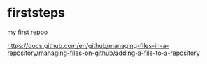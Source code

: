 # firststeps
my first repoo

https://docs.github.com/en/github/managing-files-in-a-repository/managing-files-on-github/adding-a-file-to-a-repository
